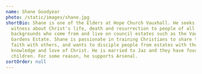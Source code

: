 ```yaml
---
name: Shane Goodyear
photo: /static/images/shane.jpg
shortBio: Shane is one of the Elders at Hope Church Vauxhall. He seeks to
  witness about Christ's life, death and resurrection to people of all
  backgrounds who come from and live on council estates such as the Vauxhall
  Gardens Estate. Shane is passionate in training Christians to share their
  faith with others, and wants to disciple people from estates with the
  knowledge and love of Christ. He is married to Jaz and they have four
  children. For some reason, he supports Arsenal.
sortOrder: null
---
```

